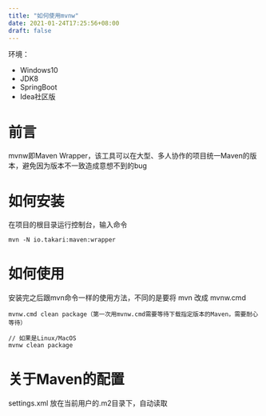 ```yaml
---
title: "如何使用mvnw"
date: 2021-01-24T17:25:56+08:00
draft: false
---
```


环境：
- Windows10
- JDK8
- SpringBoot
- Idea社区版

# 前言
mvnw即Maven Wrapper，该工具可以在大型、多人协作的项目统一Maven的版本，避免因为版本不一致造成意想不到的bug

# 如何安装
在项目的根目录运行控制台，输入命令
```
mvn -N io.takari:maven:wrapper
```

# 如何使用
安装完之后跟mvn命令一样的使用方法，不同的是要将  mvn 改成 mvnw.cmd
```
mvnw.cmd clean package（第一次用mvnw.cmd需要等待下载指定版本的Maven，需要耐心等待）

// 如果是Linux/MacOS
mvnw clean package
```

# 关于Maven的配置
settings.xml
放在当前用户的.m2目录下，自动读取
